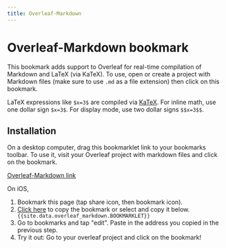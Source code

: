 ```yaml
---
title: Overleaf-Markdown
---
```


# Overleaf-Markdown bookmark

This bookmark adds support to Overleaf for real-time compilation of Markdown and LaTeX (via KaTeX). To use, open or create a project with Markdown files (make sure to use `.md` as a file extension) then click on this bookmark.

LaTeX expressions like `$x=3$` are compiled via [KaTeX](https://katex.org/). For inline math, use one dollar sign `$x=3$`. For display mode, use two dollar signs `$$x=3$$`.

## Installation

On a desktop computer, drag this bookmarklet link to your bookmarks toolbar. To use it, visit your Overleaf project with markdown files and click on the bookmark.

[Overleaf-Markdown link]({{site.data.overleaf_markdown.BOOKMARKLET}})

On iOS,
1. Bookmark this page (tap share icon, then bookmark icon).
2. <a href="#" onclick="copy();return false;">Click here</a> to copy the bookmark or select and copy it below.
<code style="display: block;overflow: hidden;white-space: nowrap;">{{site.data.overleaf_markdown.BOOKMARKLET}}</code>
3. Go to bookmarks and tap "edit". Paste in the address you copied in the previous step.
4. Try it out: Go to your overleaf project and click on the bookmark!

<script>
function copy() {
  const p = Array.from(document.querySelectorAll('code')).find(
    el => el.innerHTML.startsWith('javascript:'));
  const r = document.createRange();
  r.setStart(p, 0);
  r.setEnd(p, 1);

  // Select text
  const s = window.getSelection();
  s.removeAllRanges();
  s.addRange(r);
  // Copy
  document.execCommand('copy');
  // Unselect text
  s.removeAllRanges();
}
</script>

